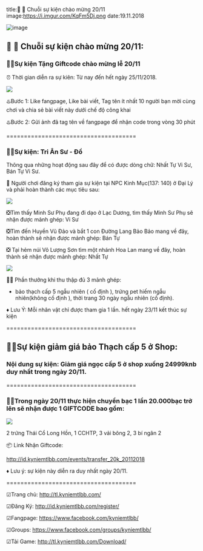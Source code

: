 title:📢 📢 Chuỗi sự kiện chào mừng 20/11
image:https://i.imgur.com/KqFm5Dj.png
date:19.11.2018

![image](https://i.imgur.com/KqFm5Dj.png)

## 📢 📢 Chuỗi sự kiện chào mừng 20/11: 

### 🎉🎉Sự kiện Tặng Giftcode chào mừng lễ 20/11

 ⏰ Thời gian diễn ra sự kiên: Từ nay đến hết ngày 25/11/2018.
 
 ![](https://i.imgur.com/GBVpGKi.png)

♨️Bước 1: Like fangpage, Like bài viết, Tag tên ít nhất 10 người bạn mời cùng chơi và chia sẻ bài viết này dưới chế độ công khai

♨️Bước 2: Gửi ảnh đã tag tên về fangpage để nhận code trong vòng 30 phút

=====================================

### 🎉🎉Sự kiện: Tri Ân Sư - Đồ

Thông qua những hoạt động sau đây để có được dòng chữ: Nhất Tự Vi Sư, Bán Tự Vi Sư.


 🔎 Người chơi đăng ký tham gia sự kiện tại NPC Kinh Mục(137: 140) ở Đại Lý và phải hoàn thành các mục tiêu sau:
 
 ![](https://i.imgur.com/GBVpGKi.png)
 
❎Tìm thấy Minh Sư Phụ đang đi dạo ở Lạc Dương, tìm thấy Minh Sư Phụ sẽ nhận được mảnh ghép: Vi Sư

❎Tìm đến Huyền Vũ Đảo và bắt 1 con Đường Lang Bảo Bảo mang về đây, hoàn thành sẽ nhận được mảnh ghép: Bán Tự

❎ Tại hẻm núi Vô Lượng Sơn tìm một nhánh Hoa Lan mang về đây, hoàn thành sẽ nhận được mảnh ghép: Nhất Tự

![](https://i.imgur.com/U0DEf1f.png)

  🎁🎁 Phần thưởng khi thu thập đủ 3 mảnh ghép:
  
+ bảo thạch cấp 5 ngẫu nhiên ( cố định ), trứng pet hiếm ngẫu nhiên(không cố định ), thời trang 30 ngày ngẫu nhiên (cố định).

♦️ Lưu Ý: Mỗi nhân vật chỉ được tham gia 1 lần. hết ngày 23/11 kết thúc sự kiện

=====================================

## 🎉🎉Sự kiện giảm giá bảo Thạch cấp 5 ở Shop:


### Nội dung sự kiện: Giảm giá ngọc cấp 5 ở shop xuống 24999knb duy nhất trong ngày 20/11.

=====================================
### 🎉🎉Trong ngày 20/11 thực hiện chuyển bạc 1 lần 20.000bạc trở lên sẽ nhận được 1 GIFTCODE bao gồm:

![](https://i.imgur.com/U0DEf1f.png)

2 trứng Thái Cổ Long Hồn, 1 CCHTP, 3 vải bông 2, 3 bí ngân 2


  📦 Link Nhận Giftcode: 
  
http://id.kyniemtlbb.com/events/transfer_20k_20112018

♦️ Lưu ý: sự kiện này diễn ra duy nhất ngày 20/11.

=====================================

☑Trang chủ: http://tl.kyniemtlbb.com/

☑Đăng Ký: http://id.kyniemtlbb.com/register/

☑Fangpage: https://www.facebook.com/kyniemtlbb/

☑Groups: https://www.facebook.com/groups/kyniemtlbb/

☑Tải Game: http://tl.kyniemtlbb.com/Download/
